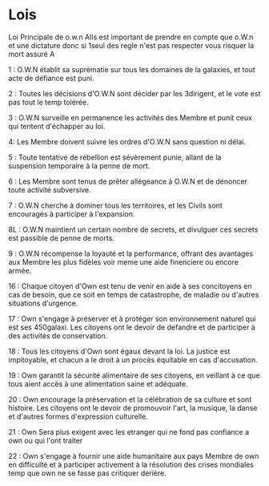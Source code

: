 # Lois
Loi Principale de o.w.n
AIls est important de prendre en compte que o.W.n et une dictature donc si 1seul des regle n'est pas respecter vous risquer la mort assuré A

1 : O.W.N établit sa suprématie sur tous les domaines de la galaxies, et tout acte de défiance est puni.

2 : Toutes les décisions d'O.W.N sont décider par les 3dirigent, et le vote est pas tout le temp tolérée.

3 : O.W.N surveille en permanence les activités des Membre et punit ceux qui tentent d'échapper au loi.

4: Les Membre doivent suivre les ordres d'O.W.N sans question ni délai.

5 : Toute tentative de rébellion est sévèrement punie, allant de la suspension temporaire à la penne de mort.

6 : Les Membre sont tenus de prêter allégeance à O.W.N et de dénoncer toute activité subversive.

7 : O.W.N cherche à dominer tous les territoires, et les Civils sont encouragés à participer à l'expansion.

8L : O.W.N maintient un certain nombre de secrets, et divulguer ces secrets est passible de penne de morts.

9 : O.W.N récompense la loyauté et la performance, offrant des avantages aux Membre les plus fidèles voir meme une aide finenciere ou encore armée.

16 : Chaque citoyen d'Own est tenu de venir en aide à ses concitoyens en cas de besoin, que ce soit en temps de catastrophe, de maladie ou d'autres situations d'urgence.

17 : Own s'engage à préserver et à protéger son environnement naturel qui est ses 450galaxi. Les citoyens ont le devoir de defandre et de participer à des activités de conservation.

18 : Tous les citoyens d'Own sont égaux devant la loi. La justice est impitoyable, et chacun a le droit à un procès équitable en cas d'accusation.

19 : Own garantit la sécurité alimentaire de ses citoyens, en veillant à ce que tous aient accès à une alimentation saine et adéquate.

20 : Own encourage la préservation et la célébration de sa culture et sont histoire. Les citoyens ont le devoir de promouvoir l'art, la musique, la danse et d'autres formes d'expression culturelle.

21 : Own Sera plus exigent avec les etranger qui ne fond pas confiance a own ou qui l'ont traiter

22 : Own s'engage à fournir une aide humanitaire aux pays Membre de own en difficulté et à participer activement à la résolution des crises mondiales temp que own ne se fasse pas critiquer derière.
